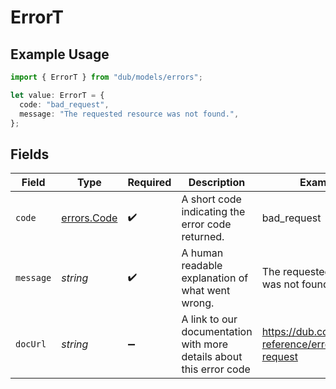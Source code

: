 # ErrorT

## Example Usage

```typescript
import { ErrorT } from "dub/models/errors";

let value: ErrorT = {
  code: "bad_request",
  message: "The requested resource was not found.",
};
```

## Fields

| Field                                                               | Type                                                                | Required                                                            | Description                                                         | Example                                                             |
| ------------------------------------------------------------------- | ------------------------------------------------------------------- | ------------------------------------------------------------------- | ------------------------------------------------------------------- | ------------------------------------------------------------------- |
| `code`                                                              | [errors.Code](../../models/errors/code.md)                          | :heavy_check_mark:                                                  | A short code indicating the error code returned.                    | bad_request                                                         |
| `message`                                                           | *string*                                                            | :heavy_check_mark:                                                  | A human readable explanation of what went wrong.                    | The requested resource was not found.                               |
| `docUrl`                                                            | *string*                                                            | :heavy_minus_sign:                                                  | A link to our documentation with more details about this error code | https://dub.co/docs/api-reference/errors#bad-request                |